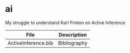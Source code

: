 # ai
My struggle to understand Karl Friston on Active Inference

File|Description
-------------------|-------------------------------------------------
ActiveInference.bib|Bibliography

